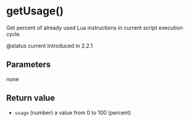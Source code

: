 # getUsage()



Get percent of already used Lua instructions in current script execution cycle.

@status current Introduced in 2.2.1


## Parameters

none

## Return value

* `usage` (number) a value from 0 to 100 (percent)



